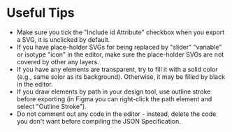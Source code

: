 # Useful Tips

* Make sure you tick the "Include id Attribute" checkbox when you export a SVG, it is unclicked by default.
* If you have place-holder SVGs for being replaced by "slider" "variable" or isotype "icon" in the editor, make sure the place-holder SVGs are not covered by other any layers.
* If you have any elements are transparent, try to fill it with a solid color (e.g., same solor as its background). Otherwise, it may be  filled by black in the editor.
* If you draw elements by path in your design tool, use outline stroke before exporting (in Figma you can right-click the path element and select "Outline Stroke").
* Do not comment out any code in the editor - instead, delete the code you don't want before compiling the JSON Specification.
